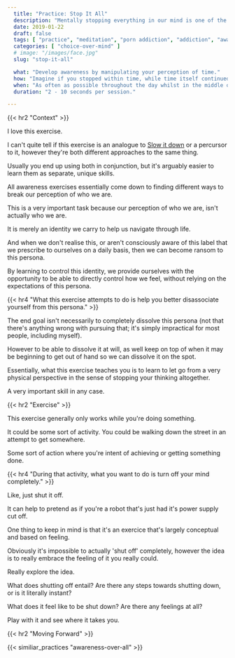 ```yaml
---
  title: "Practice: Stop It All"
  description: "Mentally stopping everything in our mind is one of the quickest ways you can learn to dictate control over yourself."
  date: 2019-01-22
  draft: false
  tags: [ "practice", "meditation", "porn addiction", "addiction", "awareness", "awareness exercises", "perspective", "nofap", "neverfap", "neverfap deluxe" ]
  categories: [ "choice-over-mind" ]
  # image: "/images/face.jpg"
  slug: "stop-it-all"

  what: "Develop awareness by manipulating your perception of time."
  how: "Imagine if you stopped within time, while time itself continued moving."
  when: "As often as possible throughout the day whilst in the middle of doing something."
  duration: "2 - 10 seconds per session."

---
```


<!-- VERY HAPPY WITH THIS -->

{{< hr2 "Context" >}}


I love this exercise.

I can't quite tell if this exercise is an analogue to <a class="link" href="/articles/slow-it-down">Slow it down</a> or a percursor to it, however they're both different approaches to the same thing. 

Usually you end up using both in conjunction, but it's arguably easier to learn them as separate, unique skills.

All awareness exercises essentially come down to finding different ways to break our perception of who we are.

This is a very important task because our perception of who we are, isn't actually who we are.

It is merely an identity we carry to help us navigate through life. 

And when we don't realise this, or aren't consciously aware of this label that we prescribe to ourselves on a daily basis, then we can become ransom to this persona.

By learning to control this identity, we provide ourselves with the opportunity to be able to directly control how we feel, without relying on the expectations of this persona.


{{< hr4 "What this exercise attempts to do is help you better disassociate yourself from this persona." >}}


The end goal isn't necessarily to completely dissolve this persona (not that there's anything wrong with pursuing that; it's simply impractical for most people, including myself).

However to be able to dissolve it at will, as well keep on top of when it may be beginning to get out of hand so we can dissolve it on the spot.

Essentially, what this exercise teaches you is to learn to let go from a very physical perspective in the sense of stopping your thinking altogether.

A very important skill in any case.


{{< hr2 "Exercise" >}}


This exercise generally only works while you're doing something.

It could be some sort of activity. You could be walking down the street in an attempt to get somewhere. 

Some sort of action where you're intent of achieving or getting something done. 


{{< hr4 "During that activity, what you want to do is turn off your mind completely." >}}


Like, just shut it off. 

It can help to pretend as if you're a robot that's just had it's power supply cut off.

One thing to keep in mind is that it's an exercice that's largely conceptual and based on feeling.

Obviously it's impossible to actually 'shut off' completely, however the idea is to really embrace the feeling of it you really could. 

Really explore the idea. 

What does shutting off entail? Are there any steps towards shutting down, or is it literally instant? 

What does it feel like to be shut down? Are there any feelings at all? 

Play with it and see where it takes you.


{{< hr2 "Moving Forward" >}}

 

{{< similiar_practices "awareness-over-all" >}}


<!-- 
{{< hr2 "Additional Resources" >}}  -->

<!-- maybe link to other  -->

